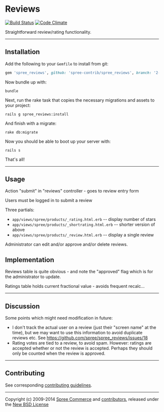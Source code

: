 # Reviews

[![Build Status](https://travis-ci.org/spree-contrib/spree_reviews.svg?branch=2-4-stable)](https://travis-ci.org/spree-contrib/spree_reviews)
[![Code Climate](https://codeclimate.com/github/spree-contrib/spree_reviews/badges/gpa.svg)](https://codeclimate.com/github/spree-contrib/spree_reviews)

Straightforward review/rating functionality.

---

## Installation

Add the following to your `Gemfile` to install from git:
```ruby
gem 'spree_reviews', github: 'spree-contrib/spree_reviews', branch: '2-4-stable'
```
Now bundle up with:

    bundle

Next, run the rake task that copies the necessary migrations and assets to your project:

    rails g spree_reviews:install

And finish with a migrate:

    rake db:migrate

Now you should be able to boot up your server with:

    rails s

That's all!

---

## Usage

Action "submit" in "reviews" controller - goes to review entry form

Users must be logged in to submit a review

Three partials:
 - `app/views/spree/products/_rating.html.erb` -- display number of stars
 - `app/views/spree/products/_shortrating.html.erb` -- shorter version of above
 - `app/views/spree/products/_review.html.erb` -- display a single review

Administrator can edit and/or approve and/or delete reviews.

## Implementation

Reviews table is quite obvious - and note the "approved" flag which is for the
administrator to update.

Ratings table holds current fractional value - avoids frequent recalc...

---

## Discussion

Some points which might need modification in future:

 - I don't track the actual user on a review (just their "screen name" at the
   time), but we may want to use this information to avoid duplicate reviews
   etc. See https://github.com/spree/spree_reviews/issues/18
 - Rating votes are tied to a review, to avoid spam. However: ratings are
   accepted whether or not the review is accepted. Perhaps they should only
   be counted when the review is approved.

---

## Contributing

See corresponding [contributing guidelines][1].

---

Copyright (c) 2009-2014 [Spree Commerce][2] and [contributors][3], released under the [New BSD License][4]

[1]: https://github.com/spree-contrib/spree_reviews/blob/master/CONTRIBUTING.md
[2]: https://github.com/spree
[3]: https://github.com/spree-contrib/spree_reviews/graphs/contributors
[4]: https://github.com/spree-contrib/spree_reviews/blob/master/LICENSE.md
